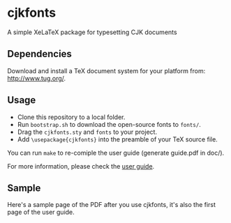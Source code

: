 # cjkfonts
A simple XeLaTeX package for typesetting CJK documents

## Dependencies

Download and install a TeX document system for your platform from: http://www.tug.org/.

## Usage

- Clone this repository to a local folder.
- Run `bootstrap.sh` to download the open-source fonts to `fonts/`.
- Drag the `cjkfonts.sty` and `fonts` to your project.
- Add `\usepackage{cjkfonts}` into the preamble of your TeX source file.

You can run `make` to re-comiple the user guide (generate guide.pdf in doc/).

For more information, please check the [user guide](https://github.com/zhanggyb/cjkfonts/doc/guide.pdf).

## Sample

Here's a sample page of the PDF after you use cjkfonts, it's also the first page
of the user guide.
